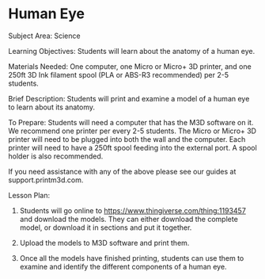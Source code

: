 # Human Eye

Subject Area: Science

Learning Objectives: Students will learn about the anatomy of a human eye.   
   
Materials Needed: One computer, one Micro or Micro+ 3D printer, and one 250ft 3D Ink filament spool \(PLA or ABS-R3 recommended\) per 2-5 students. 

Brief Description: Students will print and examine a model of a human eye to learn about its anatomy. 

To Prepare: Students will need a computer that has the M3D software on it. We recommend one printer per every 2-5 students. The Micro or Micro+ 3D printer will need to be plugged into both the wall and the computer. Each printer will need to have a 250ft spool feeding into the external port. A spool holder is also recommended. 

If you need assistance with any of the above please see our guides at support.printm3d.com. 

Lesson Plan: 

1. Students will go online to https://www.thingiverse.com/thing:1193457 and download the models. They can either download the complete model, or download it in sections and put it together. 

2. Upload the models to M3D software and print them. 

3. Once all the models have finished printing, students can use them to examine and identify the different components of a human eye. 

